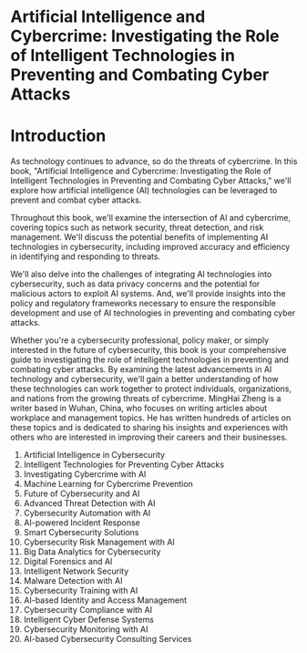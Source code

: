 # Artificial Intelligence and Cybercrime: Investigating the Role of Intelligent Technologies in Preventing and Combating Cyber Attacks

# Introduction

As technology continues to advance, so do the threats of cybercrime. In this book, "Artificial Intelligence and Cybercrime: Investigating the Role of Intelligent Technologies in Preventing and Combating Cyber Attacks," we'll explore how artificial intelligence (AI) technologies can be leveraged to prevent and combat cyber attacks.

Throughout this book, we'll examine the intersection of AI and cybercrime, covering topics such as network security, threat detection, and risk management. We'll discuss the potential benefits of implementing AI technologies in cybersecurity, including improved accuracy and efficiency in identifying and responding to threats.

We'll also delve into the challenges of integrating AI technologies into cybersecurity, such as data privacy concerns and the potential for malicious actors to exploit AI systems. And, we'll provide insights into the policy and regulatory frameworks necessary to ensure the responsible development and use of AI technologies in preventing and combating cyber attacks.

Whether you're a cybersecurity professional, policy maker, or simply interested in the future of cybersecurity, this book is your comprehensive guide to investigating the role of intelligent technologies in preventing and combating cyber attacks. By examining the latest advancements in AI technology and cybersecurity, we'll gain a better understanding of how these technologies can work together to protect individuals, organizations, and nations from the growing threats of cybercrime.
MingHai Zheng is a writer based in Wuhan, China, who focuses on writing articles about workplace and management topics. He has written hundreds of articles on these topics and is dedicated to sharing his insights and experiences with others who are interested in improving their careers and their businesses.



1. Artificial Intelligence in Cybersecurity
2. Intelligent Technologies for Preventing Cyber Attacks
3. Investigating Cybercrime with AI
4. Machine Learning for Cybercrime Prevention
5. Future of Cybersecurity and AI
6. Advanced Threat Detection with AI
7. Cybersecurity Automation with AI
8. AI-powered Incident Response
9. Smart Cybersecurity Solutions
10. Cybersecurity Risk Management with AI
11. Big Data Analytics for Cybersecurity
12. Digital Forensics and AI
13. Intelligent Network Security
14. Malware Detection with AI
15. Cybersecurity Training with AI
16. AI-based Identity and Access Management
17. Cybersecurity Compliance with AI
18. Intelligent Cyber Defense Systems
19. Cybersecurity Monitoring with AI
20. AI-based Cybersecurity Consulting Services

